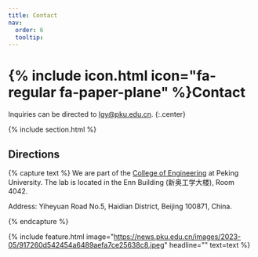 ```yaml
---
title: Contact
nav:
  order: 6
  tooltip: 
---
```


# {% include icon.html icon="fa-regular fa-paper-plane" %}Contact


Inquiries can be directed to [lgy@pku.edu.cn](mailto:lgy@pku.edu.cn).
{:.center}

{% include section.html %}

## Directions

{% capture text %}
We are part of the [College of Engineering](https://www.coe.pku.edu.cn/) at Peking University. The lab is located in the Enn Building (新奥工学大楼), Room 4042.

Address: Yiheyuan Road No.5, Haidian District, Beijing 100871, China.

{% endcapture %}

{%
  include feature.html
  image="https://news.pku.edu.cn/images/2023-05/917260d542454a6489aefa7ce25638c8.jpeg"
  headline=""
  text=text
%}

